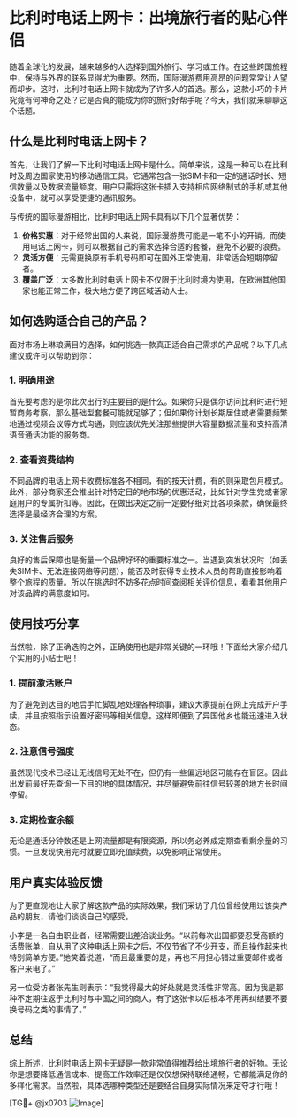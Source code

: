 # 比利时电话上网卡：出境旅行者的贴心伴侣

随着全球化的发展，越来越多的人选择到国外旅行、学习或工作。在这些跨国旅程中，保持与外界的联系显得尤为重要。然而，国际漫游费用高昂的问题常常让人望而却步。这时，比利时电话上网卡就成为了许多人的首选。那么，这款小巧的卡片究竟有何神奇之处？它是否真的能成为你的旅行好帮手呢？今天，我们就来聊聊这个话题。

## 什么是比利时电话上网卡？

首先，让我们了解一下比利时电话上网卡是什么。简单来说，这是一种可以在比利时及周边国家使用的移动通信工具。它通常包含一张SIM卡和一定的通话时长、短信数量以及数据流量额度。用户只需将这张卡插入支持相应网络制式的手机或其他设备中，就可以享受便捷的通讯服务。

与传统的国际漫游相比，比利时电话上网卡具有以下几个显著优势：

1. **价格实惠**：对于经常出国的人来说，国际漫游费可能是一笔不小的开销。而使用电话上网卡，则可以根据自己的需求选择合适的套餐，避免不必要的浪费。
2. **灵活方便**：无需更换原有手机号码即可在国外正常使用，非常适合短期停留者。
3. **覆盖广泛**：大多数比利时电话上网卡不仅限于比利时境内使用，在欧洲其他国家也能正常工作，极大地方便了跨区域活动人士。

## 如何选购适合自己的产品？

面对市场上琳琅满目的选择，如何挑选一款真正适合自己需求的产品呢？以下几点建议或许可以帮助到你：

### 1. 明确用途
首先要考虑的是你此次出行的主要目的是什么。如果你只是偶尔访问比利时进行短暂商务考察，那么基础型套餐可能就足够了；但如果你计划长期居住或者需要频繁地通过视频会议等方式沟通，则应该优先关注那些提供大容量数据流量和支持高清语音通话功能的服务商。

### 2. 查看资费结构
不同品牌的电话上网卡收费标准各不相同，有的按天计费，有的则采取包月模式。此外，部分商家还会推出针对特定目的地市场的优惠活动，比如针对学生党或者家庭用户的专属折扣等。因此，在做出决定之前一定要仔细对比各项条款，确保最终选择是最经济合理的方案。

### 3. 关注售后服务
良好的售后保障也是衡量一个品牌好坏的重要标准之一。当遇到突发状况时（如丢失SIM卡、无法连接网络等问题），能否及时获得专业技术人员的帮助直接影响着整个旅程的质量。所以在挑选时不妨多花点时间查阅相关评价信息，看看其他用户对该品牌的满意度如何。

## 使用技巧分享

当然啦，除了正确选购之外，正确使用也是非常关键的一环哦！下面给大家介绍几个实用的小贴士吧！

### 1. 提前激活账户
为了避免到达目的地后手忙脚乱地处理各种琐事，建议大家提前在网上完成开户手续，并且按照指示设置好密码等相关信息。这样即便到了异国他乡也能迅速进入状态。

### 2. 注意信号强度
虽然现代技术已经让无线信号无处不在，但仍有一些偏远地区可能存在盲区。因此出发前最好先查询一下目的地的具体情况，并尽量避免前往信号较差的地方长时间停留。

### 3. 定期检查余额
无论是通话分钟数还是上网流量都是有限资源，所以务必养成定期查看剩余量的习惯。一旦发现快用完时就要立即充值续费，以免影响正常使用。

## 用户真实体验反馈

为了更直观地让大家了解这款产品的实际效果，我们采访了几位曾经使用过该类产品的朋友，请他们谈谈自己的感受。

小李是一名自由职业者，经常需要出差洽谈业务。“以前每次出国都要忍受高额的话费账单，自从用了这种电话上网卡之后，不仅节省了不少开支，而且操作起来也特别简单方便。”她笑着说道，“而且最重要的是，再也不用担心错过重要邮件或者客户来电了。”

另一位受访者张先生则表示：“我觉得最大的好处就是灵活性非常高。因为我是那种不定期往返于比利时与中国之间的商人，有了这张卡以后根本不用再纠结要不要换号码之类的事情了。”

## 总结

综上所述，比利时电话上网卡无疑是一款非常值得推荐给出境旅行者的好物。无论你是想要降低通信成本、提高工作效率还是仅仅想保持联络通畅，它都能满足你的多样化需求。当然啦，具体选哪种类型还是要结合自身实际情况来定夺才行哦！

[TG💪+ @jx0703 ![Image](https://github.com/user-attachments/assets/dbca1d08-cadb-493c-b0ec-ad6f7a83f270)]